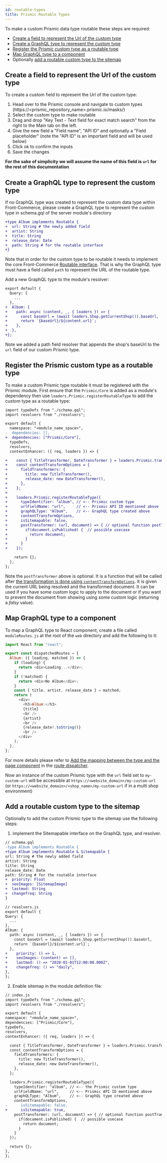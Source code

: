 ```yaml
---
id: routable-types
title: Prismic Routable Types
---
```


To make a custom Prismic data type routable these steps are required:

- [Create a field to represent the Url of the custom type](#Create-a-field-to-represent-the-Url-of-the-custom-type)
- [Create a GraphQL type to represent the custom type](#Create-a-GraphQL-type-to-represent-the-custom-type)
- [Register the Prismic custom type as a routable type](#Register-the-Prismic-custom-type-as-a-routable-type)
- [Map GraphQL type to a component](#Map-GraphQL-type-to-a-component)
- Optionally [add a routable custom type to the sitemap](#Add-a-routable-custom-type-to-the-sitemap)

## Create a field to represent the Url of the custom type

To create a custom field to represent the Url of the custom type:

1. Head over to the Prismic console and navigate to custom types (https://<prismic_repository_name>.prismic.io/masks/)
1. Select the custom type to make routable
1. Drag and drop "Key Text - Text field for exact match search" from the right to the Main tab on the left.
1. Give the new field a "Field name", "API ID" and optionally a "Field placeholder" (note the "API ID" is an important field and will be used below)
1. Click ok to confirm the inputs
1. Save the changes

**For the sake of simplicity we will assume the name of this field is `url` for the rest of this documentation**

## Create a GraphQL type to represent the custom type

If no GraphQL type was created to represent the custom data type within Front-Commerce, please create a GraphQL type to represent the custom type in schema.gql of the server module's directory

```diff
+type Album implements Routable {
+  url: String # the newly added field
+  artist: String
+  title: String
+  release_date: Date
+  path: String # for the routable interface
+}
```

Note that in order for the custom type to be routable it needs to implement the core Front-Commerce [Routable interface](https://gitlab.com/front-commerce/front-commerce/-/blob/2.7.1/src/server/modules/front-commerce/core/schema.gql#L87). That is why the GraphQL type must have a field called `path` to represent the URL of the routable type.

Add a new GraphQL type to the module's resolver:

```diff
export default {
  Query: {
    ...
  },
+  Album: {
+    path: async (content, _, { loaders }) => {
+      const baseUrl = (await loaders.Shop.getCurrentShop()).baseUrl,
+      return `{baseUrl}/${content.url}`;
+    },
+  },
+};
```

Note we added a path field resolver that appends the shop's baseUrl  to the `url` field of our custom Prismic type.

## Register the Prismic custom type as a routable type

To make a custom Prismic type routable it must be registered with the Prismic module. First ensure that the `Prismic/Core` is added as a module's dependency then use `loaders.Prismic.registerRoutableType` to add the custom type as a routable type:

```diff
import typeDefs from "./schema.gql";
import resolvers from "./resolvers";

export default {
  namespace: "<module_name_space>",
-  dependencies: [],
+  dependencies: ["Prismic/Core"],
  typeDefs,
  resolvers,
  contextEnhancer: ({ req, loaders }) => {

+    const { TitleTransformer, DateTransformer } = loaders.Prismic.transformers;
+    const contentTransformOptions = {
+      fieldTransformers: {
+        title: new TitleTransformer(),
+        release_date: new DateTransformer(),
+      },
+    };
+
+    loaders.Prismic.registerRoutableType({
+      typeIdentifier: "album", // <-- Prismic custom type
+      urlFieldName: "url",     // <-- Prismic API ID mentioned above
+      graphQLType: "Album",    // <-- GraphQL type created above
+      contentTransformOptions,
+      isSitemapable: false,
+      postTransformer: (url, document) => { // optional function postTransformer
+        if(document.isPublished) {  // possible usecase
+          return document;
+        }
+      }
+    });

    return {};
  },
};
```

Note the `postTransformer` above is optional. It is a function that will be called after [the transformation is done using `contentTransformOptions`](/docs/prismic/expose-content.html#Field-Transformers). It is given the current URL being resolved and the transformed document. It can be used if you have some custom logic to apply to the document or if you want to prevent the document from showing using some custom logic (returning a _falsy_ value).

## Map GraphQL type to a component

To map a GraphQL type to React component, create a file called `moduleRoutes.js` at the root of the `web` directory and add the following to it:

```js
import React from "react";

export const dispatchedRoutes = {
  Album: ({ loading, matched }) => {
    if (loading) {
      return <div>Loading...</div>;
    }
    if (!matched) {
      return <div>No Album</div>;
    }
    const { title, artist, release_date } = matched;
    return (
      <div>
        <h3>Album:</h3>
        {title}
        <br />
        {artist}
        <br />
        {release_date?.toString()}
        <br />
      </div>
    );
  },
};
```

For more details please refer to [Add the mapping between the type and the page component](/docs/advanced/theme/route-dispatcher.html#Add-the-mapping-between-the-type-and-the-page-component) in the [route dispatcher](/docs/advanced/theme/route-dispatcher.html).

Now an instance of the custom Prismic type with the `url` field set to `my-custom-url` will be accessible at `https://<website_domain>/my-custom-url` (or `https://<website_domain>/<shop_name>/my-custom-url` if in a multi shop environment)

## Add a routable custom type to the sitemap

Optionally to add the custom Prismic type to the sitemap use the following steps:

1. implement the Sitemapable interface on the GraphQL type, and resolver.
  ```diff
// schema.gql
-type Album implements Routable {
+type Album implements Routable & Sitemapable {
  url: String # the newly added field
  artist: String
  title: String
  release_date: Date
  path: String # for the routable interface
+  priority: Float
+  seoImages: [SitemapImage]
+  lastmod: String
+  changefreq: String
}
  ```
  ```diff
// resolvers.js
export default {
  Query: {
    ...
  },
  Album: {
    path: async (content, _, { loaders }) => {
      const baseUrl = (await loaders.Shop.getCurrentShop()).baseUrl,
      return `{baseUrl}/${content.url}`;
    },
+    priority: () => 1,
+    seoImages: (content) => [],
+    lastmod: () => "2020-01-01T12:00:00.000Z",
+    changefreq: () => "daily",
  },
};
  ```
2. Enable sitemap in the module definition file:
  ```diff
// index.js
import typeDefs from "./schema.gql";
import resolvers from "./resolvers";

export default {
  namespace: "<module_name_space>",
  dependencies: ["Prismic/Core"],
  typeDefs,
  resolvers,
  contextEnhancer: ({ req, loaders }) => {

    const { TitleTransformer, DateTransformer } = loaders.Prismic.transformers;
    const contentTransformOptions = {
      fieldTransformers: {
        title: new TitleTransformer(),
        release_date: new DateTransformer(),
      },
    };

    loaders.Prismic.registerRoutableType({
      typeIdentifier: "album", // <-- the Prismic custom type
      urlFieldName: "url",     // <-- Prismic API ID mentioned above
      graphQLType: "Album",    // <-- GraphQL type created above
      contentTransformOptions,
-      isSitemapable: false,
+      isSitemapable: true,
      postTransformer: (url, document) => { // optional function postTransformer
        if(document.isPublished) {  // possible usecase
          return document;
        }
      }
    });

    return {};
  },
};
  ```
